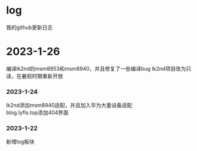 # log
我的github更新日志
# 2023-1-26
编译lk2nd的msm8953和msm8940，并且修复了一些编译bug
lk2nd项目改为只读，在暑假时期重新开放
### 2023-1-24
lk2nd添加msm8940适配，并且加入华为大量设备适配  
blog.lyfls.top添加404界面  
### 2023-1-22
新增log板块
